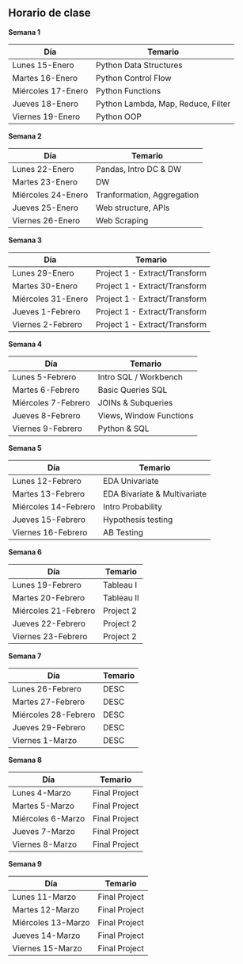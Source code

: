 ## Horario de clase

**Semana 1**

| Día             | Temario                                      |
|-----------------|----------------------------------------------|
| Lunes 15-Enero | Python Data Structures              |
| Martes 16-Enero    | Python Control Flow         |
| Miércoles 17-Enero | Python Functions             |
| Jueves 18-Enero    | Python Lambda, Map, Reduce, Filter         |
| Viernes 19-Enero | Python OOP              |



**Semana 2**

| Día             | Temario                                      |
|-----------------|----------------------------------------------|
| Lunes 22-Enero | Pandas, Intro DC & DW              |
| Martes 23-Enero    | DW         |
| Miércoles 24-Enero | Tranformation, Aggregation              |
| Jueves 25-Enero    | Web structure, APIs         |
| Viernes 26-Enero | Web Scraping              |



**Semana 3**

| Día             | Temario                                      |
|-----------------|----------------------------------------------|
| Lunes 29-Enero | Project 1 - Extract/Transform              |
| Martes 30-Enero    | Project 1 - Extract/Transform         |
| Miércoles 31-Enero | Project 1 - Extract/Transform              |
| Jueves 1-Febrero    | Project 1 - Extract/Transform         |
| Viernes 2-Febrero | Project 1 - Extract/Transform              |




**Semana 4**

| Día             | Temario                                      |
|-----------------|----------------------------------------------|
| Lunes 5-Febrero | Intro SQL / Workbench              |
| Martes 6-Febrero    | Basic Queries SQL         |
| Miércoles 7-Febrero | JOINs & Subqueries              |
| Jueves 8-Febrero    | Views, Window Functions         |
| Viernes 9-Febrero | Python & SQL              |




**Semana 5**

| Día             | Temario                                      |
|-----------------|----------------------------------------------|
| Lunes 12-Febrero | EDA Univariate              |
| Martes 13-Febrero    | EDA Bivariate & Multivariate         |
| Miércoles 14-Febrero | Intro Probability              |
| Jueves 15-Febrero    | Hypothesis testing         |
| Viernes 16-Febrero | AB Testing              |




**Semana 6**

| Día             | Temario                                      |
|-----------------|----------------------------------------------|
| Lunes 19-Febrero | Tableau I              |
| Martes 20-Febrero    | Tableau II         |
| Miércoles 21-Febrero | Project 2              |
| Jueves 22-Febrero    | Project 2         |
| Viernes 23-Febrero | Project 2              |




**Semana 7**

| Día             | Temario                                      |
|-----------------|----------------------------------------------|
| Lunes 26-Febrero | DESC              |
| Martes 27-Febrero    | DESC         |
| Miércoles 28-Febrero | DESC              |
| Jueves 29-Febrero    | DESC         |
| Viernes 1-Marzo | DESC              |




**Semana 8**

| Día             | Temario                                      |
|-----------------|----------------------------------------------|
| Lunes 4-Marzo | Final Project              |
| Martes 5-Marzo    | Final Project         |
| Miércoles 6-Marzo | Final Project              |
| Jueves 7-Marzo    | Final Project         |
| Viernes 8-Marzo | Final Project              |





**Semana 9**

| Día             | Temario                                      |
|-----------------|----------------------------------------------|
| Lunes 11-Marzo | Final Project              |
| Martes 12-Marzo    | Final Project         |
| Miércoles 13-Marzo | Final Project              |
| Jueves 14-Marzo    | Final Project         |
| Viernes 15-Marzo | Final Project              |



